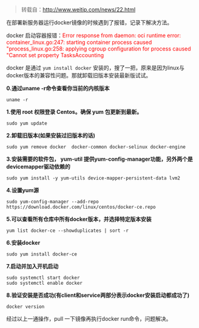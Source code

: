 > 转载自：<http://www.weitip.com/news/22.html>

在部署新服务器运行docker镜像的时候遇到了报错，记录下解决方法。

docker 启动容器报错：<font color=red>Error response from daemon: oci runtime error: container_linux.go:247: starting container process caused "process_linux.go:258: applying cgroup configuration for process caused \"Cannot set property TasksAccounting</font>

docker 是通过 `yum install docker` 安装的，搜了一把，原来是因为linux与docker版本的兼容性问题。那就卸载旧版本安装最新版试试。

**0.通过uname -r命令查看你当前的内核版本**

	uname -r

**1.使用 root 权限登录 Centos。确保 yum 包更新到最新。**

	sudo yum update

**2.卸载旧版本(如果安装过旧版本的话)**

	sudo yum remove docker  docker-common docker-selinux docker-engine

**3.安装需要的软件包， yum-util 提供yum-config-manager功能，另外两个是devicemapper驱动依赖的**

	sudo yum install -y yum-utils device-mapper-persistent-data lvm2

**4.设置yum源**

	sudo yum-config-manager --add-repo https://download.docker.com/linux/centos/docker-ce.repo

**5.可以查看所有仓库中所有docker版本，并选择特定版本安装**

	yum list docker-ce --showduplicates | sort -r

**6.安装docker**

	sudo yum install docker-ce

**7.启动并加入开机启动**

	sudo systemctl start docker
	sudo systemctl enable docker

**8.验证安装是否成功(有client和service两部分表示docker安装启动都成功了)**

	docker version

经过以上一通操作，pull 一下镜像再执行docker run命令，问题解决。